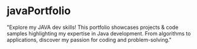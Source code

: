# javaPortfolio
"Explore my JAVA dev skills! This portfolio showcases projects &amp; code samples highlighting my expertise in Java development. From algorithms to applications, discover my passion for coding and problem-solving."
